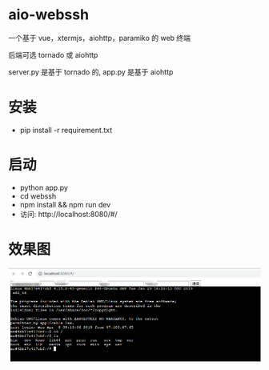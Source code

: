 # aio-webssh

一个基于 vue，xtermjs，aiohttp，paramiko 的 web 终端

后端可选 tornado 或 aiohttp

server.py 是基于 tornado 的, app.py 是基于 aiohttp

# 安装

- pip install -r requirement.txt

# 启动

- python app.py
- cd webssh
- npm install && npm run dev
- 访问: http://localhost:8080/#/

# 效果图

![](screenshot.png)
